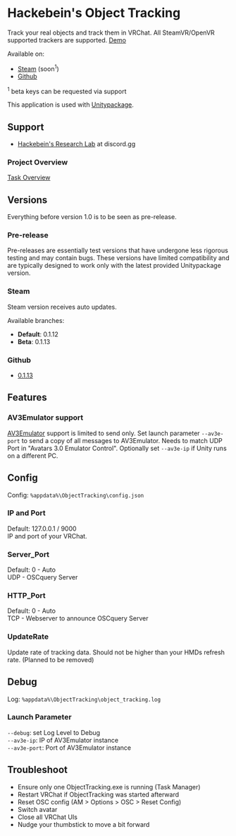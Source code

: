 # Hackebein's Object Tracking
Track your real objects and track them in VRChat. All SteamVR/OpenVR supported trackers are supported. [Demo](https://x.com/Hackebein/status/1817729114142343460)

Available on:
* [Steam](https://store.steampowered.com/app/3140770) (soon<sup>1</sup>)
* [Github](https://github.com/Hackebein/Object-Tracking-App/releases)

<sup>1</sup> beta keys can be requested via support

This application is used with [Unitypackage](https://github.com/Hackebein/Object-Tracking-Unitypackage).

## Support
* [Hackebein's Research Lab](https://discord.gg/AqCwGqqQmW) at discord.gg

### Project Overview
[Task Overview](https://github.com/users/Hackebein/projects/4)

## Versions
Everything before version 1.0 is to be seen as pre-release.

### Pre-release
Pre-releases are essentially test versions that have undergone less rigorous testing and may contain bugs. These versions have limited compatibility and are typically designed to work only with the latest provided Unitypackage version.

### Steam
Steam version receives auto updates.

Available branches:
* **Default**: 0.1.12
* **Beta**: 0.1.13

### Github
* [0.1.13](https://github.com/Hackebein/Object-Tracking-App/releases/download/0.1.13/HackebeinObjectTracking-0.1.13-win64.zip)

## Features
### AV3Emulator support
[AV3Emulator](https://github.com/lyuma/Av3Emulator) support is limited to send only.
Set launch parameter `--av3e-port` to send a copy of all messages to AV3Emulator. Needs to match UDP Port in "Avatars 3.0 Emulator Control". Optionally set `--av3e-ip` if Unity runs on a different PC.

## Config
Config: `%appdata%\ObjectTracking\config.json`

### IP and Port
Default: 127.0.0.1 / 9000<br>
IP and port of your VRChat.

### Server_Port
Default: 0 - Auto<br>
UDP - OSCquery Server

### HTTP_Port
Default: 0 - Auto<br>
TCP - Webserver to announce OSCquery Server

### UpdateRate
Update rate of tracking data. Should not be higher than your HMDs refresh rate.  (Planned to be removed)

## Debug
Log: `%appdata%\ObjectTracking\object_tracking.log`

### Launch Parameter
`--debug`: set Log Level to Debug<br>
`--av3e-ip`: IP of AV3Emulator instance<br>
`--av3e-port`: Port of AV3Emulator instance<br>

## Troubleshoot
* Ensure only one ObjectTracking.exe is running (Task Manager)
* Restart VRChat if ObjectTracking was started afterward
* Reset OSC config (AM > Options > OSC > Reset Config)
* Switch avatar
* Close all VRChat UIs
* Nudge your thumbstick to move a bit forward
